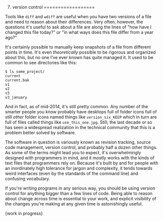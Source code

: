 7. version control
==================

Tools like `diff` and `wdiff` are useful when you have two versions of a file
and need to reason about their differences.  Very often, however, the questions
it's useful to ask about a file are along the lines of "how have I changed this
file today?" or "in what ways does this file differ from a year ago?"

It's certainly possible to manually keep snapshots of a file from different
points in time.  It's even _theoretically_ possible to be rigorous and
organized about this, but no one I've ever known has quite managed it.  It used
to be common to see directories like this:

<!-- exec -->

    $ ls some_project/
    current
    current.bak
    v1
    v2
    v3
    v3_january

<!-- end -->

And in fact, as of mid-2014, it's still pretty common.  Any number of the
smarter people you know probably have desktops full of folder icons full of
still _other_ folder icons named things like `version_six_KEEP` which in turn
are full of files called things like `use_this_one.jpg`.  Still, the last
decade or so has seen a widespread realization in the technical community that
this is a problem better solved by software.

The software in question is variously known as revision tracking, source code
management, version control, and probably half a dozen other things.  As some
of the terms might lead you to expect, it's overwhelmingly designed with
programmers in mind, and it mostly works with the kinds of text files that
programmers rely on.  Because it's built by and for people with an inordinately
high tolerance for jargon and complexity, it tends towards weird interfaces
(even by the standards of the command line) and confusing vocabulary.

If you're writing programs in any serious way, you should be using version
control for anything bigger than a few lines of code.  Being able to reason
about change across time is essential to your work, and explicit visibility of
the changes you're making at any given time is astonishingly useful.

{work in progress}
